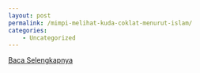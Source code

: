 ```yaml
---
layout: post
permalink: /mimpi-melihat-kuda-coklat-menurut-islam/
categories:
    - Uncategorized
---
```


[Baca Selengkapnya](/10)
